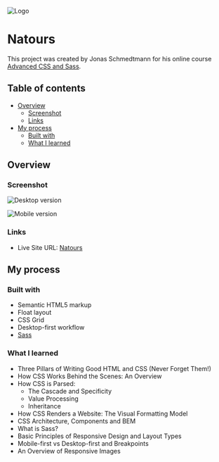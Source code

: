 ![Logo](https://i.imgur.com/oesSAmn.png)

# Natours

This project was created by Jonas Schmedtmann for his online course [Advanced CSS and Sass](https://www.udemy.com/course/advanced-css-and-sass/).

## Table of contents

- [Overview](#overview)
  - [Screenshot](#screenshot)
  - [Links](#links)
- [My process](#my-process)
  - [Built with](#built-with)
  - [What I learned](#what-i-learned)

## Overview

### Screenshot

![Desktop version](https://i.imgur.com/O3H0Cnj.jpg)

![Mobile version](https://i.imgur.com/L8FOyRb.jpg)

### Links

- Live Site URL: [Natours](https://natours-rodolphovl.netlify.app)

## My process

### Built with

- Semantic HTML5 markup
- Float layout
- CSS Grid
- Desktop-first workflow
- [Sass](https://sass-lang.com)

### What I learned

- Three Pillars of Writing Good HTML and CSS (Never Forget Them!)
- How CSS Works Behind the Scenes: An Overview
- How CSS is Parsed:
  - The Cascade and Specificity
  - Value Processing
  - Inheritance
- How CSS Renders a Website: The Visual Formatting Model
- CSS Architecture, Components and BEM
- What is Sass?
- Basic Principles of Responsive Design and Layout Types
- Mobile-first vs Desktop-first and Breakpoints
- An Overview of Responsive Images
